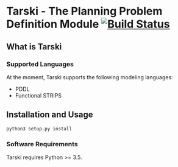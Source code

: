 
# Tarski - The Planning Problem Definition Module [![Build Status](https://travis-ci.com/aig-upf/tarski.svg?branch=master)](https://travis-ci.com/aig-upf/tarski)

## What is Tarski


### Supported Languages
At the moment, Tarski supports the following modeling languages:
* PDDL
* Functional STRIPS



## Installation and Usage

    python3 setup.py install

### Software Requirements
Tarski requires Python >= 3.5.